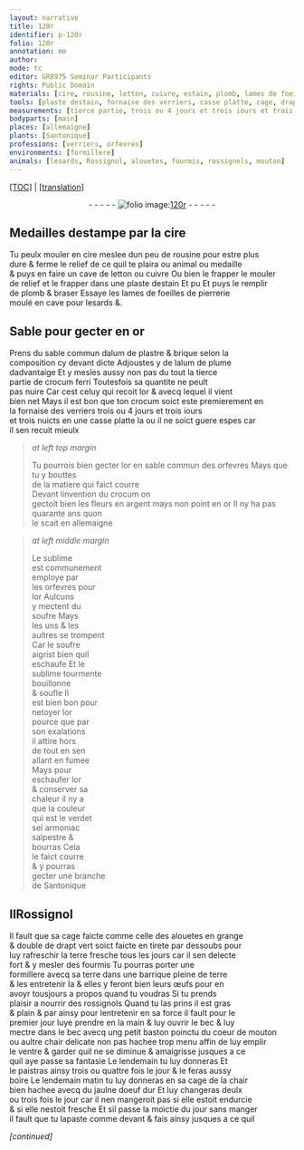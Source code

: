 ```yaml
---
layout: narrative
title: 120r
identifier: p-120r
folio: 120r
annotation: no
author:
mode: tc
editor: GR8975 Seminar Participants
rights: Public Domain
materials: [cire, rousine, letton, cuivre, estain, plomb, lames de foeilles de pierrerie, or, alum, plastre, brique, alum de plume, crocum ferri, crocum, sable commun des orfevres, argent, sublime, soufre, verdet, sel armoniac, salpestre, bourras, drapt vert, terre, coeur de mouton, chair, jaulne doeuf dur]
tools: [plaste destain, fornaise des verriers, casse platte, cage, drapt vert, barrique, main, baston]
measurements: [tierce partie, trois ou 4 jours et trois iours et trois nuicts, ans, fois le jour, moictie du jour]
bodyparts: [main]
places: [allemaigne]
plants: [Santonique]
professions: [verriers, orfevres]
environments: [formillere]
animals: [lesards, Rossignol, alouetes, fourmis, rossignols, mouton]
---
```


<p><a href="{{ site.baseurl }}/diplomatic/">[TOC]</a> | <a href="{{ site.baseurl }}/texts/p-120r_tl/" target="_blank">[translation]</a></p><div class="folio" align="center">- - - - - <a href="http://gallica.bnf.fr/ark:/12148/btv1b10500001g/f245.image" target="_blank"><img src="https://cu-mkp.github.io/2017-workshop-edition/assets/photo-icon.png" alt="folio image: " style="display:inline-block; margin-bottom:-3px;"/>120r</a> - - - - - </div>  
  

## Medailles destampe par la <span class="m">cire</span>

 
Tu peulx mouler en <span class="m">cire</span> meslee dun peu de <span class="m">rousine</span> pour estre plus<br/> dure & ferme le relief de ce quil te plaira ou animal ou medaille<br/> & puys en faire un cave de <span class="m">letton</span> ou <span class="m">cuivre</span> Ou bien <span class="del">le frapper</span> <span class="add">le mouler</span><br/> de relief <span class="add">et le frapper</span> dans une <span class="tl">plaste d<span class="m">estain</span></span> <span class="del">Et pu</span> Et puys le remplir<br/> de <span class="m">plomb</span> & braser Essaye les <span class="m">lames de foeilles de pierrerie</span><br/> moulé en cave pour <span class="al">lesards</span> &.
 
 
  

## Sable pour gecter en <span class="m">or</span>

 
Prens du sable commun d<span class="m">alum</span> de <span class="m">plastre</span> & <span class="m">brique</span> selon la<br/> composition cy devant dicte Adjoustes y de l<span class="m">alum de plume</span><br/> dadvantaige Et y mesles aussy non pas du tout la <span class="ms">tierce<br/> partie</span> de <span class="m">crocum ferri</span> Toutesfois sa quantite ne peult<br/> pas nuire Car cest celuy qui recoit l<span class="m">or</span> & avecq lequel il vient<br/> bien net Mays il est bon que ton <span class="m">crocum</span> soict este premierement en<br/> la <span class="tl">fornaise des <span class="pro">verriers</span></span> <span class="ms">trois <span class="del">ou 4</span> <span class="tmp">jours</span> et <span class="del">trois <span class="tmp">iours</span></span><br/> et trois <span class="tmp">nuicts</span></span> en une <span class="tl">casse platte</span> la ou il ne soict guere espes car<br/> il sen recuit mieulx
 
> *at left top margin*
> 
> 
>   Tu pourrois bien gecter l<span class="m">or</span> en <span class="m">sable commun des <span class="pro">orfevres</span></span> Mays que tu y bouttes<br/> de la matiere qui faict courre<br/> Devant linvention du <span class="m">crocum</span> on<br/> gectoit bien les fleurs en <span class="m">argent</span> mays non point en <span class="m">or</span> Il ny ha pas quarante <span class="ms"><span class="tmp">ans</span></span> quon<br/> le scait en <span class="pl">allemaigne</span>
 
> *at left middle margin*
> 
> 
>   Le <span class="m">sublime</span><br/> est communement<br/> employe par<br/> les <span class="pro">orfevres</span> pour<br/> l<span class="m">or</span> Aulcuns<br/> y mectent du<br/> <span class="m">soufre</span> Mays<br/> les uns & les<br/> aultres se trompent<br/> Car le <span class="m">soufre</span><br/> aigrist bien quil<br/> eschaufe Et le<br/> <span class="m">sublime</span> tourmente<br/> bouillonne<br/> & soufle Il<br/> est bien bon pour<br/> netoyer l<span class="m">or</span><br/> pource que par<br/> son exalations<br/> il attire hors<br/> de tout en sen<br/> allant en fumee<br/> Mays pour<br/> eschaufer l<span class="m">or</span><br/> & conserver sa<br/> chaleur il ny a<br/> que la couleur<br/> qui est le <span class="m">verdet</span><br/> <span class="m">sel armoniac</span><br/> <span class="m">salpestre</span> &<br/> <span class="m">bourras</span> Cela<br/> le faict courre<br/> & y pourras<br/> gecter une branche<br/> de <span class="pa">Santonique</span>
 
 
  

## <span class="del">Il</span><span class="al"><span class="add">R</span>ossignol</span>

 
Il fault que sa <span class="tl">cage</span> faicte comme celle des <span class="al">alouetes</span> en grange<br/> & double de <span class="tl"><span class="m">drapt vert</span></span> soict faicte en tirete par dessoubs pour<br/> luy rafreschir la <span class="m">terre</span> fresche <span class="tmp">tous les jours</span> car il sen delecte<br/> fort & y mesler des <span class="al">fourmis</span> Tu pourras porter une<br/> <span class="env">formillere</span> avecq sa <span class="m">terre</span> dans une <span class="tl">barrique</span> pleine de <span class="m">terre</span><br/> & les entretenir la & elles y feront bien leurs œufs pour en<br/> avoyr tousjours a propos quand tu voudras Si tu prends<br/> plaisir a nourrir des <span class="al">rossignols</span> Quand tu las prins il est gras<br/> & plain & par ainsy pour lentretenir en sa force il fault pour le<br/> <span class="tmp">premier jour</span> l<span class="del">uy</span><span class="add">e</span> prendre en la <span class="tl"><span class="bp">main</span></span> & luy ouvrir le bec & luy<br/> mectre dans le bec avecq ung petit <span class="tl">baston</span> poinctu du <span class="m">coeur de <span class="al">mouton</span></span><br/> ou aultre <span class="m">chair</span> delicate non pas hachee trop menu affin de luy emplir<br/> le ventre & garder quil ne se diminue & amaigrisse jusques a ce<br/> quil aye passe sa fantasie <span class="del">Le <span class="tmp">lendemain</span> tu luy donneras</span> Et<br/> le paistras ainsy trois ou quattre <span class="ms">fois le <span class="tmp">jour</span></span> & le feras aussy<br/> boire Le <span class="tmp">lendemain matin</span> tu luy donneras en sa <span class="tl">cage</span> de la <span class="m">chair</span><br/> bien hachee avecq du <span class="m">jaulne doeuf dur</span> Et luy changeras deulx<br/> ou trois <span class="ms">fois le <span class="tmp">jour</span></span> car il nen mangeroit pas si elle estoit endurcie<br/> & si elle nestoit fresche Et sil passe la <span class="ms">moictie du <span class="tmp">jour</span></span> sans manger<br/> il fault que tu lapaste comme devant & fais ainsy jusques a ce quil
 
*[continued]*
 

